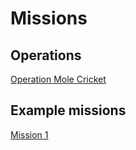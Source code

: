 # Missions



## Operations
[Operation Mole Cricket](http://theurltothemissionrepo)

## Example missions
[Mission 1](http://theurltothemissionrepo)